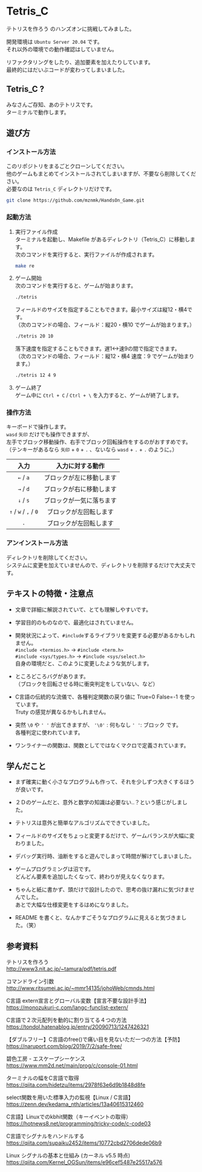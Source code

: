 # Tetris_C

テトリスを作ろう のハンズオンに挑戦してみました。  

開発環境は `Ubuntu Server 20.04` です。  
それ以外の環境での動作確認はしていません。  

リファクタリングをしたり、追加要素を加えたりしています。  
最終的にはだいぶコードが変わってしまいました。  


## Tetris_C ?

みなさんご存知、あのテトリスです。  
ターミナルで動作します。  


## 遊び方

### インストール方法

このリポジトリをまるごとクローンしてください。  
他のゲームもまとめてインストールされてしまいますが、不要なら削除してください。  
必要なのは `Tetris_C` ディレクトリだけです。  
```sh
git clone https://github.com/mznmk/HandsOn_Game.git
```

### 起動方法

1. 実行ファイル作成  
	ターミナルを起動し、Makefile があるディレクトリ（Tetris_C）に移動します。  
	次のコマンドを実行すると、実行ファイルが作成されます。  
	```sh
	make re
	```

2. ゲーム開始  
	次のコマンドを実行すると、ゲームが始まります。  
	```sh
	./tetris
	```
	フィールドのサイズを指定することもできます。最小サイズは縦12・横4です。  
	（次のコマンドの場合、フィールド：縦20・横10 でゲームが始まります。）  
	```sh
	./tetris 20 10
	```
	落下速度を指定することもできます。遅1<->速9の間で指定できます。  
	（次のコマンドの場合、フィールド：縦12・横4 速度：9 でゲームが始まります。）  
	```sh
	./tetris 12 4 9
	```

3. ゲーム終了  
	ゲーム中に `Ctrl + C` / `Ctrl + \` を入力すると、ゲームが終了します。  

### 操作方法

キーボードで操作します。  
`wasd` `矢印` だけでも操作できますが、  
左手でブロック移動操作、右手でブロック回転操作をするのがおすすめです。  
（テンキーがあるなら `矢印` + `0` + `.` 、ないなら `wasd` + `.` + `.` のように。）  

|入力|入力に対する動作|
|:--------------------:|:----------------------:|
|`←` / `a`            |ブロックが左に移動します|
|`→` / `d`            |ブロックが右に移動します|
|`↓` / `s`            |ブロックが一気に落ちます|
|`↑` / `w` / `,` / `0`|ブロックが左回転します　|
|`.`                   |ブロックが左回転します　|

### アンインストール方法

ディレクトリを削除してください。  
システムに変更を加えていませんので、ディレクトリを削除するだけで大丈夫です。  


## テキストの特徴・注意点

- 文章で詳細に解説されていて、とても理解しやすいです。  

- 学習目的のものなので、最適化はされていません。  

- 開発状況によって、`#include`するライブラリを変更する必要があるかもしれません。  
`#include <termios.h>` → `#include <term.h>`  
`#include <sys/types.h>` → `#include <sys/select.h>`  
自身の環境だと、このように変更したような気がします。  

- ところどころバグがあります。  
（ブロックを回転させる時に衝突判定をしていない、など）  

- C言語の伝統的な流儀で、各種判定関数の戻り値に True=0 False=-1 を使っています。  
Truty の感覚が異なるかもしれません。  

- 突然 `\0` や `' '` が出てきますが、 `'\0'` : 何もなし `' '`: ブロック です。  
各種判定に使われています。  

- ワンライナーの関数は、関数としてではなくマクロで定義されています。  


## 学んだこと

- まず確実に動く小さなプログラムも作って、それを少しずつ大きくするほうが良いです。  

- ２Ｄのゲームだと、意外と数学の知識は必要ない..？という感じがしました。  

- テトリスは意外と簡単なアルゴリズムでできていました。  

- フィールドのサイズをちょっと変更するだけで、ゲームバランスが大幅に変わりました。  

- デバッグ実行時、油断をすると遊んでしまって時間が解けてしまいました。  

- ゲームプログラミングは沼です。  
どんどん要素を追加したくなって、終わりが見えなくなります。  

- ちゃんと紙に書かず、頭だけで設計したので、思考の抜け漏れに気づけませんでした。  
あとで大幅な仕様変更をするはめになりました。   

- README を書くと、なんかすごそうなプログラムに見えると気づきました。（笑）  


## 参考資料

テトリスを作ろう  
http://www3.nit.ac.jp/~tamura/pdf/tetris.pdf  


コマンドライン引数  
http://www.ritsumei.ac.jp/~mmr14135/johoWeb/cmnds.html  

C言語 extern宣言とグローバル変数【宣言不要な設計手法】  
https://monozukuri-c.com/langc-funclist-extern/  


C言語で２次元配列を動的に割り当てる４つの方法  
https://tondol.hatenablog.jp/entry/20090713/1247426321  

【ダブルフリー】C言語のfree()で痛い目を見ないただ一つの方法【予防】  
https://naruport.com/blog/2019/7/2/safe-free/  


碧色工房 - エスケープシーケンス  
https://www.mm2d.net/main/prog/c/console-01.html  


ターミナルの幅をC言語で取得  
https://qiita.com/hidetzu/items/2978f63e6d9b1848d8fe  


select関数を用いた標準入力の監視【Linux / C言語】  
https://zenn.dev/kedama_nth/articles/13a40615312460  

C言語】Linuxでのkbhit関数（キーイベントの取得）  
https://hotnews8.net/programming/tricky-code/c-code03  


C言語でシグナルをハンドルする  
https://qiita.com/supaiku2452/items/10772cbd2706dede06b9  

Linux シグナルの基本と仕組み (カーネル v5.5 時点)   
https://qiita.com/Kernel_OGSun/items/e96cef5487e25517a576  

